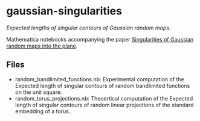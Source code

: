 # gaussian-singularities
*Expected lengths of singular contours of Gaussian random maps.*

Mathematica notebooks accompanying the paper [Singularities of Gaussian random maps into the plane](https://arxiv.org/abs/2202.08242).

## Files

- random_bandlimited_functions.nb: Experimental computation of the Expected length of singular contours of random bandlimited functions on the unit square.
- random_torus_projections.nb: Theoertical computation of the Expected length of singular contours of random linear projections of the standard embedding of a torus.
